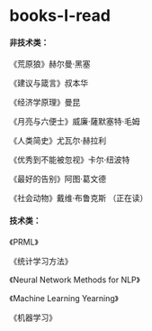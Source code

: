 # books-I-read
#### 非技术类：
《荒原狼》赫尔曼·黑塞

《建议与箴言》叔本华

《经济学原理》曼昆

《月亮与六便士》威廉·薩默塞特·毛姆

《人类简史》尤瓦尔·赫拉利

《优秀到不能被忽视》卡尔·纽波特

《最好的告别》阿图·葛文德

《社会动物》戴维·布鲁克斯 （正在读）

#### 技术类：
《PRML》

《统计学习方法》

《Neural Network Methods for NLP》

《Machine Learning Yearning》

《机器学习》
